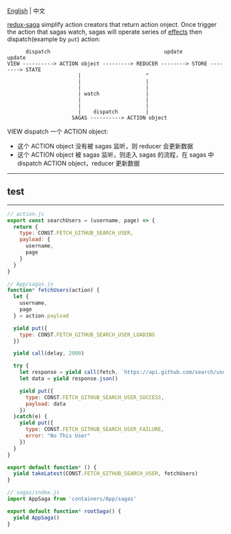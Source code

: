 [English](./README.md) | 中文

[redux-saga](https://github.com/redux-saga/redux-saga) simplify action creators that return action onject. Once trigger the action that sagas watch, sagas will operate series of [effects](https://redux-saga.js.org/docs/basics/DeclarativeEffects.html) then dispatch(example by `put`) action:

```
      dispatch                                     update          update
VIEW ----------> ACTION object ---------> REDUCER --------> STORE --------> STATE
                       |                     ^
                       |                     |
                       |                     |
                       | watch               |
                       |                     |
                       |                     |
                       |    dispatch         |
                     SAGAS ----------> ACTION object
```

VIEW dispatch 一个 ACTION object:

* 这个 ACTION object 没有被 sagas 监听，则 reducer 会更新数据
* 这个 ACTION object 被 sagas 监听，则走入 sagas 的流程，在 sagas 中 dispatch ACTION object，reducer 更新数据

*********

## test



*********

```js
// action.js
export const searchUsers = (username, page) => {
  return {
    type: CONST.FETCH_GITHUB_SEARCH_USER,
    payload: {
      username,
      page
    }
  }
}
```

```js
// App/sagas.js
function* fetchUsers(action) {
  let {
    username,
    page
  } = action.payload

  yield put({
    type: CONST.FETCH_GITHUB_SEARCH_USER_LOADING
  })

  yield call(delay, 2000)

  try {
    let response = yield call(fetch, `https://api.github.com/search/users?q=${username}&page=${page}`)
    let data = yield response.json()

    yield put({
      type: CONST.FETCH_GITHUB_SEARCH_USER_SUCCESS,
      payload: data
    })
  }catch(e) {
    yield put({
      type: CONST.FETCH_GITHUB_SEARCH_USER_FAILURE,
      error: "No This User"
    })
  }
}

export default function* () {
  yield takeLatest(CONST.FETCH_GITHUB_SEARCH_USER, fetchUsers)
}
```

```js
// sagas/index.js
import AppSaga from 'containers/App/sagas'

export default function* rootSaga() {
  yield AppSaga()
}
```